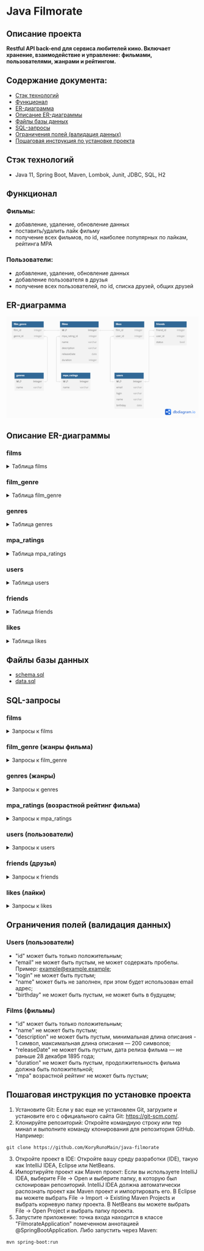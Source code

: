 # Java Filmorate
## Описание проекта
**Restful API back-end для сервиса любителей кино. Включает хранение, взаимодействие и управление:
фильмами, пользователями, жанрами и рейтингом.**

## Содержание документа:
- [Стэк технологий](#стэк-технологий)
- [Функционал](#функционал)
- [ER-диаграмма](#er-диаграмма)
- [Описание ER-диаграммы](#описание-er-диаграммы)
- [Файлы базы данных](#файлы-базы-данных)
- [SQL-запросы](#sql-запросы)
- [Ограничения полей (валидация данных)](#ограничения-полей-валидация-данных)
- [Пошаговая инструкция по установке проекта](#пошаговая-инструкция-по-установке-проекта)


## Стэк технологий
- Java 11, Spring Boot, Maven, Lombok, Junit, JDBC, SQL, H2

## Функционал
### Фильмы:
- добавление, удаление, обновление данных
- поставить/удалить лайк фильму
- получение всех фильмов, по id, наиболее популярных по лайкам, рейтинга MPA
### Пользователи:
- добавление, удаление, обновление данных
- добавление пользователя в друзья
- получение всех пользователей, по id, списка друзей, общих друзей

## ER-диаграмма
![img.png](src/main/resources/ER-diagram.png)

## Описание ER-диаграммы
### films
<details>
<summary>Таблица films</summary>

| Поле | Тип(кол-во символов) | Ключ | Ограничения | Описание |
| --- | --- | --- | -- | --- |
| id | integer | PK (PRIMARY KEY) |  | идентификатор фильма |
| mpa_rating | integer | FK (FOREIGN KEY) | NOT NULL | идентификатор рэйтинга по возрасту (MPA) |
| name | varchar(100) |  | NOT NULL | название |
| description | varchar(255) |  | DEFAULT '' | описание |
| realeseDate | date |  | NOT NULL | дата выхода |
| duration | integer |  | NOT NULL | продолжительность |
</details>

### film_genre
<details>
<summary>Таблица film_genre</summary>

| Поле | Тип(кол-во символов) | Ключ | Ограничения | Описание |
| --- | --- | --- | -- | --- |
| film_id | integer | FK (FOREIGN KEY) |  | идентификатор фильма |
| genre_id | integer | FK (FOREIGN KEY) |  | идентификатор жанра фильма |
</details>

### genres
<details>
<summary>Таблица genres</summary>

| Поле | Тип(кол-во символов) | Ключ | Ограничения | Описание            |
| --- | --- | --- | -- |---------------------|
| id | integer | PK (PRIMARY KEY) |  | идентификатор жанра |
| name | varchar(100) |  | NOT NULL UNIQUE | название жанра кино |
</details>

### mpa_ratings
<details>
<summary>Таблица mpa_ratings</summary>

| Поле | Тип(кол-во символов) | Ключ | Ограничения | Описание |
| --- | --- | --- | -- | --- |
| id | integer | PK (PRIMARY KEY) |  | идентификатор рейтинга |
| name | varchar(100) |  | NOT NULL UNIQUE | название рэйтинга по возрасту (MPA) |
</details>

### users
<details>
<summary>Таблица users</summary>

| Поле | Тип(кол-во символов) | Ключ | Ограничения | Описание |
| --- | --- | --- | -- | --- |
| id | integer | PK (PRIMARY KEY) |  | идентификатор пользователя |
| email | varchar(255) |  | NOT NULL UNIQUE | электронная почта |
| login | varchar(100) |  | NOT NULL UNIQUE | логин |
| name | varchar(50) |  |  | имя |
| birthday | date |  | NOT NULL | дата рождения |
</details>

### friends
<details>
<summary>Таблица friends</summary>

| Поле | Тип(кол-во символов) | Ключ | Ограничения | Описание |
| --- | --- | --- | -- | --- |
| user_id | integer | FK (FOREIGN KEY) |  | идентификатор пользователя |
| friend_id | integer | FK (FOREIGN KEY) |  | идентификатор пользователя |
| status | boolean |  | DEFAULT false | статус (в друзьях или нет) |
</details>

### likes
<details>
<summary>Таблица likes</summary>

| Поле | Тип(кол-во символов) | Ключ | Ограничения | Описание |
| --- | --- | --- | -- | --- |
| film_id | integer | FK (FOREIGN KEY) |  | идентификатор фильма |
| user_id | integer | FK (FOREIGN KEY) |  | идентификатор пользователя |
</details>

## Файлы базы данных
- [schema.sql](src/main/resources/schema.sql)
- [data.sql](src/main/resources/data.sql)

## SQL-запросы
### films
<details>
<summary>Запросы к films</summary>

- Добавить фильм
```sql
INSERT INTO films (mpa_rating_id, name, description, releasedate, duration)
VALUES(?, ?, ?, ?, ?);
```
- Обновить фильм
```sql
UPDATE films
SET mpa_rating_id=?, name=?, description=?, releasedate=?, duration=?
WHERE id=?;
```
- Получить фильм по id
```sql
SELECT id, mpa_rating_id, name, description, releasedate, duration
FROM films
WHERE id = ?;
```
- Удалить фильм по id
```sql
DELETE FROM films 
WHERE id=?;
```
- Получить список фильмов
```sql
SELECT id, mpa_rating_id, name, description, releasedate, duration
FROM films;
```
- Получить список популярных фильмов
```sql
SELECT id, mpa_rating_id, name, description, releasedate, duration
FROM films AS f
LEFT JOIN likes AS l ON f.id = l.film_id
GROUP BY f.id
ORDER BY COUNT(l.user_id) DESC
LIMIT ?;
```
</details>

### film_genre (жанры фильма)
<details>
    <summary>Запросы к film_genre</summary>

- Получить жанры фильма
```sql
SELECT g.id, g.name
FROM film_genre AS fg
LEFT JOIN genres AS g ON fg.genre_id = g.id
WHERE fg.film_id=?
ORDER BY g.id;
```
- Добавить жанр к фильму
```sql
INSERT INTO film_genre (film_id, genre_id)
VALUES(?, ?);
```
- Удалить жанр у фильма
```sql
DELETE FROM film_genre
WHERE film_id=?;
```
</details>

### genres (жанры)
<details>
    <summary>Запросы к genres</summary>

- Получить жанр
```sql
SELECT *
FROM genres
WHERE id=?;
```
- Получить список жанров
```sql
SELECT id, name
FROM genres
ORDER BY id;
```
</details>

### mpa_ratings (возрастной рейтинг фильма)
<details>
    <summary>Запросы к mpa_ratings</summary>

- Получить рэйтинг по id
```sql
SELECT *
FROM mpa_ratings
WHERE id=?;
```
- Получить список рейтингов
```sql
SELECT id, name
FROM mpa_ratings
ORDER BY id;
```
</details>

### users (пользователи)
<details>
<summary>Запросы к users</summary>

- Создать пользователя
```sql
INSERT INTO users (email, login, name, birthday)
VALUES (?, ?, ?, ?);
```
- Обновить данные пользователя
```sql
UPDATE users
SET email=?, login=?, name=?, birthday=?
WHERE id=?;
```
- Получить пользователя по id
```sql
SELECT * FROM users
WHERE id=?;
```
- Получить список пользователей
```sql
SELECT id, email, login, name, birthday
FROM users;
```
- Удалить пользователя по id
```sql
DELETE FROM users
WHERE id=?;
```
</details>

### friends (друзья)
<details>
<summary>Запросы к friends</summary>

- Добавить в друзья
```sql
INSERT INTO friends (friend_id, user_id, status)
VALUES(?, ?, ?);
```
- Удалить из друзей
```sql
DELETE FROM friends
WHERE user_id=? AND friend_id=?;
```
- Получить список зяявок в друзья
```sql
SELECT friend_id, user_id, status
FROM friends
WHERE user_id=?;
```
- Получить статус друг или не друг =)
```sql
SELECT friend_id, user_id, status
FROM friends
WHERE user_id=? AND friend_id=?;
```
</details>

### likes (лайки)
<details>
<summary>Запросы к likes</summary>

- Поставить лайк фильму
```sql
INSERT INTO likes (film_id, user_id)
VALUES(?, ?);
```
- Удалить лайк у фильма
```sql
DELETE FROM likes
WHERE film_id=? AND user_id=?;
```
- Получить кол-во лайков фильма
```sql
SELECT COUNT(*) FROM likes
WHERE film_id=?;
```
</details>

## Ограничения полей (валидация данных)
### Users (пользователи)
- "id" может быть только положительным;
- "email" не может быть пустым, не может содержать пробелы. Пример: example@example.example;
- "login" не может быть пустым;
- "name" может быть не заполнен, при этом будет использован email адрес;
- "birthday" не может быть пустым, не может быть в будущем;
### Films (фильмы)
- "id" может быть только положительным;
- "name" не может быть пустым;
- "description" не может быть пустым, минимальная длина описания - 1 символ, максимальная длина описания — 200 символов;
- "releaseDate" не может быть пустым, дата релиза фильма — не раньше 28 декабря 1895 года;
- "duration" не может быть пустым, продолжительность фильма должна быть положительной;
- "mpa" возрастной рейтинг не может быть пустым;

## Пошаговая инструкция по установке проекта
1. Установите Git: Если у вас еще не установлен Git, загрузите и установите его с официального сайта 
Git: https://git-scm.com/.
2. Клонируйте репозиторий: Откройте командную строку или тер минал и выполните команду клонирования для репозитория GitHub. Например:
```
git clone https://github.com/KoryRunoMain/java-filmorate
```
3. Откройте проект в IDE: Откройте вашу среду разработки (IDE), такую как IntelliJ IDEA, Eclipse или NetBeans.
4. Импортируйте проект как Maven проект: Если вы используете IntelliJ IDEA, 
выберите File -> Open и выберите папку, в которую был склонирован репозиторий. 
IntelliJ IDEA должна автоматически распознать проект как Maven проект и импортировать его.
В Eclipse вы можете выбрать File -> Import -> Existing Maven Projects и выбрать корневую папку проекта.
В NetBeans вы можете выбрать File -> Open Project и выбрать папку проекта.
5. Запустите приложение: точка входа находится в классе "FilmorateApplication" помеченном аннотацией @SpringBootApplication.
Либо запустить через Maven:
```
mvn spring-boot:run
```